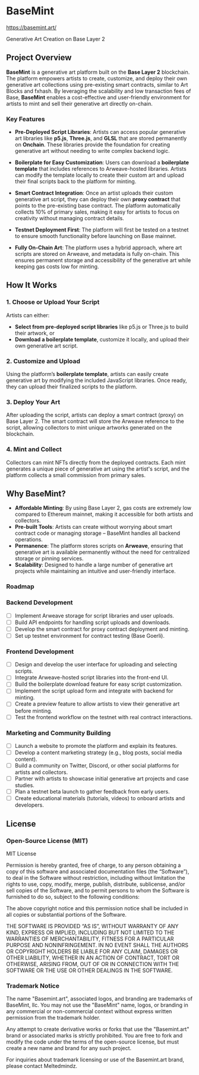 # BaseMint
https://basemint.art/

Generative Art Creation on Base Layer 2

## Project Overview

**BaseMint** is a generative art platform built on the **Base Layer 2** blockchain. The platform empowers artists to create, customize, and deploy their own generative art collections using pre-existing smart contracts, similar to Art Blocks and fxhash. By leveraging the scalability and low transaction fees of Base, **BaseMint** enables a cost-effective and user-friendly environment for artists to mint and sell their generative art directly on-chain.

### Key Features

- **Pre-Deployed Script Libraries**: Artists can access popular generative art libraries like **p5.js**, **Three.js**, and **GLSL** that are stored permanently on **Onchain**. These libraries provide the foundation for creating generative art without needing to write complex backend logic.
  
- **Boilerplate for Easy Customization**: Users can download a **boilerplate template** that includes references to Arweave-hosted libraries. Artists can modify the template locally to create their custom art and upload their final scripts back to the platform for minting.

- **Smart Contract Integration**: Once an artist uploads their custom generative art script, they can deploy their own **proxy contract** that points to the pre-existing base contract. The platform automatically collects 10% of primary sales, making it easy for artists to focus on creativity without managing contract details.

- **Testnet Deployment First**: The platform will first be tested on a testnet to ensure smooth functionality before launching on Base mainnet.

- **Fully On-Chain Art**: The platform uses a hybrid approach, where art scripts are stored on Arweave, and metadata is fully on-chain. This ensures permanent storage and accessibility of the generative art while keeping gas costs low for minting.

## How It Works

### 1. Choose or Upload Your Script
Artists can either:
- **Select from pre-deployed script libraries** like p5.js or Three.js to build their artwork, or
- **Download a boilerplate template**, customize it locally, and upload their own generative art script.

### 2. Customize and Upload
Using the platform’s **boilerplate template**, artists can easily create generative art by modifying the included JavaScript libraries. Once ready, they can upload their finalized scripts to the platform.

### 3. Deploy Your Art
After uploading the script, artists can deploy a smart contract (proxy) on Base Layer 2. The smart contract will store the Arweave reference to the script, allowing collectors to mint unique artworks generated on the blockchain.

### 4. Mint and Collect
Collectors can mint NFTs directly from the deployed contracts. Each mint generates a unique piece of generative art using the artist's script, and the platform collects a small commission from primary sales.

## Why BaseMint?

- **Affordable Minting**: By using Base Layer 2, gas costs are extremely low compared to Ethereum mainnet, making it accessible for both artists and collectors.
- **Pre-built Tools**: Artists can create without worrying about smart contract code or managing storage – BaseMint handles all backend operations.
- **Permanence**: The platform stores scripts on **Arweave**, ensuring that generative art is available permanently without the need for centralized storage or pinning services.
- **Scalability**: Designed to handle a large number of generative art projects while maintaining an intuitive and user-friendly interface.

### Roadmap

### Backend Development
- [ ] Implement Arweave storage for script libraries and user uploads.
- [ ] Build API endpoints for handling script uploads and downloads.
- [ ] Develop the smart contract for proxy contract deployment and minting.
- [ ] Set up testnet environment for contract testing (Base Goerli).

### Frontend Development
- [ ] Design and develop the user interface for uploading and selecting scripts.
- [ ] Integrate Arweave-hosted script libraries into the front-end UI.
- [ ] Build the boilerplate download feature for easy script customization.
- [ ] Implement the script upload form and integrate with backend for minting.
- [ ] Create a preview feature to allow artists to view their generative art before minting.
- [ ] Test the frontend workflow on the testnet with real contract interactions.

### Marketing and Community Building
- [ ] Launch a website to promote the platform and explain its features.
- [ ] Develop a content marketing strategy (e.g., blog posts, social media content).
- [ ] Build a community on Twitter, Discord, or other social platforms for artists and collectors.
- [ ] Partner with artists to showcase initial generative art projects and case studies.
- [ ] Plan a testnet beta launch to gather feedback from early users.
- [ ] Create educational materials (tutorials, videos) to onboard artists and developers.
  
## License

### Open-Source License (MIT)
MIT License

Permission is hereby granted, free of charge, to any person obtaining a copy of this software and associated documentation files (the “Software”), to deal in the Software without restriction, including without limitation the rights to use, copy, modify, merge, publish, distribute, sublicense, and/or sell copies of the Software, and to permit persons to whom the Software is furnished to do so, subject to the following conditions:

The above copyright notice and this permission notice shall be included in all copies or substantial portions of the Software.

THE SOFTWARE IS PROVIDED “AS IS”, WITHOUT WARRANTY OF ANY KIND, EXPRESS OR IMPLIED, INCLUDING BUT NOT LIMITED TO THE WARRANTIES OF MERCHANTABILITY, FITNESS FOR A PARTICULAR PURPOSE AND NONINFRINGEMENT. IN NO EVENT SHALL THE AUTHORS OR COPYRIGHT HOLDERS BE LIABLE FOR ANY CLAIM, DAMAGES OR OTHER LIABILITY, WHETHER IN AN ACTION OF CONTRACT, TORT OR OTHERWISE, ARISING FROM, OUT OF OR IN CONNECTION WITH THE SOFTWARE OR THE USE OR OTHER DEALINGS IN THE SOFTWARE.
### Trademark Notice

The name "Basemint.art", associated logos, and branding are trademarks of BaseMint, llc. You may not use the "BaseMint" name, logos, or branding in any commercial or non-commercial context without express written permission from the trademark holder.

Any attempt to create derivative works or forks that use the "Basemint.art" brand or associated marks is strictly prohibited. You are free to fork and modify the code under the terms of the open-source license, but must create a new name and brand for any such project.

For inquiries about trademark licensing or use of the Basemint.art brand, please contact Meltedmindz.
